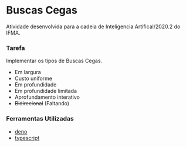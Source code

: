 # Buscas Cegas

Atividade desenvolvida para a cadeia de Inteligencia Artifical/2020.2 do IFMA.

### Tarefa

Implementar os tipos de Buscas Cegas.
  - Em largura
  - Custo uniforme
  - Em profundidade
  - Em profundidade limitada
  - Aprofundamento interativo
  - ~~Bidirecional~~ (Faltando)
  
### Ferramentas Utilizadas
  - [deno](https://deno.land/)
  - [typescript](https://www.typescriptlang.org/)
